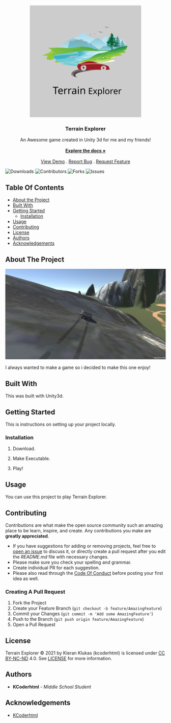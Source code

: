 <br/>
<p align="center">
  <a href="https://github.com/Kcoderhtml/TerrainExplorer">
    <img src="https://github.com/kcoderhtml/TerrainExplorer/blob/master/images/terrainexplorerlogo.svg" alt="Logo" width="350" height="350">
  </a>

  <h3 align="center">Terrain Explorer</h3>

  <p align="center">
    An Awesome game created in Unity 3d for me and my friends!
    <br/>
    <br/>
    <a href="https://github.com/Kcoderhtml/TerrainExplorer"><strong>Explore the docs »</strong></a>
    <br/>
    <br/>
    <a href="https://github.com/Kcoderhtml/TerrainExplorer">View Demo</a>
    .
    <a href="https://github.com/Kcoderhtml/TerrainExplorer/issues">Report Bug</a>
    .
    <a href="https://github.com/Kcoderhtml/TerrainExplorer/issues">Request Feature</a>
  </p>
</p>

![Downloads](https://img.shields.io/github/downloads/Kcoderhtml/TerrainExplorer/total) ![Contributors](https://img.shields.io/github/contributors/Kcoderhtml/TerrainExplorer?color=dark-green) ![Forks](https://img.shields.io/github/forks/Kcoderhtml/TerrainExplorer?style=social) ![Issues](https://img.shields.io/github/issues/Kcoderhtml/TerrainExplorer)

## Table Of Contents

* [About the Project](#about-the-project)
* [Built With](#built-with)
* [Getting Started](#getting-started)
  * [Installation](#installation)
* [Usage](#usage)
* [Contributing](#contributing)
* [License](#license)
* [Authors](#authors)
* [Acknowledgements](#acknowledgements)

## About The Project

![Screen Shot](images/terrainexplorerbackgrounds2.png)

I always wanted to make a game so i decided to make this one enjoy!

## Built With

This was built with Unity3d.

## Getting Started

This is instructions on setting up your project locally.

### Installation

1. Download.

2. Make Executable.

3. Play!

## Usage

You can use this project to play Terrain Explorer.

## Contributing

Contributions are what make the open source community such an amazing place to be learn, inspire, and create. Any contributions you make are **greatly appreciated**.
* If you have suggestions for adding or removing projects, feel free to [open an issue](https://github.com/Kcoderhtml/TerrainExplorer/issues/new) to discuss it, or directly create a pull request after you edit the *README.md* file with necessary changes.
* Please make sure you check your spelling and grammar.
* Create individual PR for each suggestion.
* Please also read through the [Code Of Conduct](https://github.com/Kcoderhtml/TerrainExplorer/blob/main/CODE_OF_CONDUCT.md) before posting your first idea as well.

### Creating A Pull Request

1. Fork the Project
2. Create your Feature Branch (`git checkout -b feature/AmazingFeature`)
3. Commit your Changes (`git commit -m 'Add some AmazingFeature'`)
4. Push to the Branch (`git push origin feature/AmazingFeature`)
5. Open a Pull Request

## License

Terrain Explorer © 2021 by Kieran Klukas (kcoderhtml) is licensed under [CC BY-NC-ND](https://creativecommons.org/licenses/by-nc-nd/4.0/) 4.0. See [LICENSE](https://github.com/Kcoderhtml/TerrainExplorer/blob/master/LICENSE.md) for more information.

## Authors

* **KCoderhtml** - *Middle School Student*

## Acknowledgements

* [KCoderhtml](https://github.com/kcoderhtml/)

